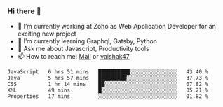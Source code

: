 ### Hi there 👋

- 🔭 I’m currently working at Zoho as Web Application Developer for an exciting new project
- 🌱 I’m currently learning Graphql, Gatsby, Python
- 💬 Ask me about Javascript, Productivity tools 
- 📫 How to reach me: [Mail](mailto:kvaishak007@gmail.com) or [vaishak47](https://twitter.com/vaishak47)

<!--START_SECTION:waka-->
```text
JavaScript   6 hrs 51 mins   ██████████░░░░░░░░░░░░░░░   43.40 % 
Java         5 hrs 57 mins   █████████░░░░░░░░░░░░░░░░   37.73 % 
CSS          1 hr 14 mins    ██░░░░░░░░░░░░░░░░░░░░░░░   07.82 % 
XML          49 mins         █░░░░░░░░░░░░░░░░░░░░░░░░   05.21 % 
Properties   17 mins         ░░░░░░░░░░░░░░░░░░░░░░░░░   01.82 %
```
<!--END_SECTION:waka-->
